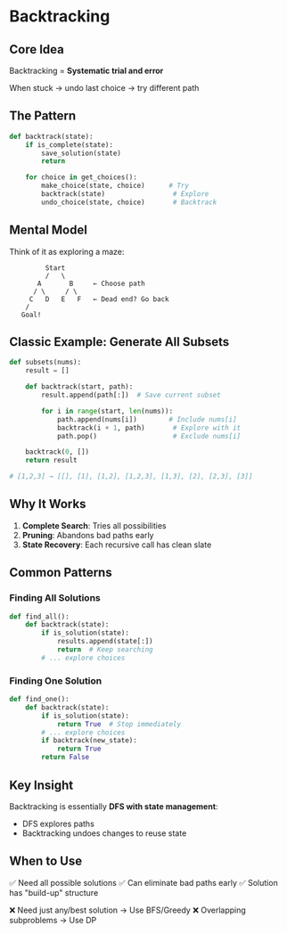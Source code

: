 # Backtracking

## Core Idea

Backtracking = **Systematic trial and error**

When stuck → undo last choice → try different path

## The Pattern

```python
def backtrack(state):
    if is_complete(state):
        save_solution(state)
        return

    for choice in get_choices():
        make_choice(state, choice)      # Try
        backtrack(state)                 # Explore
        undo_choice(state, choice)       # Backtrack
```

## Mental Model

Think of it as exploring a maze:

```text
         Start
         /   \
       A       B     ← Choose path
      / \     / \
     C   D   E   F   ← Dead end? Go back
    /
   Goal!
```

## Classic Example: Generate All Subsets

```python
def subsets(nums):
    result = []

    def backtrack(start, path):
        result.append(path[:])  # Save current subset

        for i in range(start, len(nums)):
            path.append(nums[i])        # Include nums[i]
            backtrack(i + 1, path)       # Explore with it
            path.pop()                   # Exclude nums[i]

    backtrack(0, [])
    return result

# [1,2,3] → [[], [1], [1,2], [1,2,3], [1,3], [2], [2,3], [3]]
```

## Why It Works

1. **Complete Search**: Tries all possibilities
2. **Pruning**: Abandons bad paths early
3. **State Recovery**: Each recursive call has clean slate

## Common Patterns

### Finding All Solutions

```python
def find_all():
    def backtrack(state):
        if is_solution(state):
            results.append(state[:])
            return  # Keep searching
        # ... explore choices
```

### Finding One Solution

```python
def find_one():
    def backtrack(state):
        if is_solution(state):
            return True  # Stop immediately
        # ... explore choices
        if backtrack(new_state):
            return True
        return False
```

## Key Insight

Backtracking is essentially **DFS with state management**:

- DFS explores paths
- Backtracking undoes changes to reuse state

## When to Use

✅ Need all possible solutions
✅ Can eliminate bad paths early
✅ Solution has "build-up" structure

❌ Need just any/best solution → Use BFS/Greedy
❌ Overlapping subproblems → Use DP
